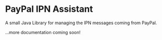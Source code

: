 # PayPal IPN Assistant
A small Java Library for managing the IPN messages coming from PayPal.

...more documentation coming soon!
